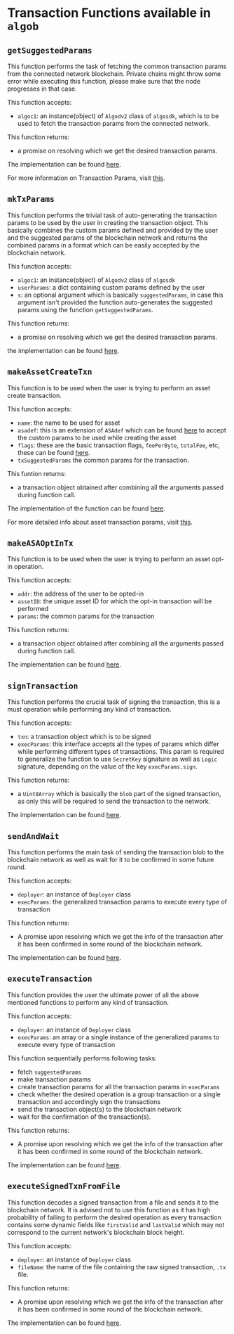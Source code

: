 # Transaction Functions available in `algob`

## `getSuggestedParams`

This function performs the task of fetching the common transaction params from the connected network blockchain. Private chains might throw some error while executing this function, please make sure that the node progresses in that case. 

This function accepts:
+ `algoc1`: an instance(object) of `Algodv2` class of `algosdk`, which is to be used to fetch the transaction params from the connected network. 

This function returns:
+ a promise on resolving which we get the desired transaction params.

The implementation can be found [here](https://github.com/scale-it/algo-builder/blob/master/packages/algob/src/lib/tx.ts#L8).

For more information on Transaction Params, visit [this](https://developer.algorand.org/docs/reference/transactions/).

## `mkTxParams`

This function performs the trivial task of auto-generating the transaction params to be used by the user in creating the transaction object. This basically combines the custom params defined and provided by the user and the suggested params of the blockchain network and returns the combined params in a format which can be easily accepted by the blockchain network. 

This function accepts:
+ `algoc1`: an instance(object) of `Algodv2` class of `algosdk`
+ `userParams`: a dict containing custom params defined by the user
+ `s`: an optional argument which is basically `suggestedParams`, in case this argument isn't provided the function auto-generates the suggested params using the function `getSuggestedParams`.

This function returns:
+ a promise on resolving which we get the desired transaction params.


the implementation can be found [here](https://github.com/scale-it/algo-builder/blob/master/packages/algob/src/lib/tx.ts#L20).

## `makeAssetCreateTxn`

This function is to be used when the user is trying to perform an asset create transaction. 

This function accepts:
+ `name`: the name to be used for asset
+ `asadef`: this is an extension of `ASAdef` which can be found [here](https://github.com/scale-it/algo-builder/blob/master/packages/runtime/src/types-input.ts#L9) to accept the custom params to be used while creating the asset
+ `flags`: these are the basic transaction flags, `feePerByte`, `totalFee`, etc, these can be found [here](https://github.com/scale-it/algo-builder/blob/master/packages/runtime/src/types.ts#L181).
+ `txSuggestedParams` the common params for the transaction.

This funtion returns:
+ a transaction object obtained after combining all the arguments passed during function call.

The implementation of the function can be found [here](https://github.com/scale-it/algo-builder/blob/master/packages/algob/src/lib/tx.ts#L50).

For more detailed info about asset transaction params, visit [this](https://developer.algorand.org/docs/reference/transactions/#asset-parameters).

## `makeASAOptInTx`

This function is to be used when the user is trying to perform an asset opt-in operation.

This function accepts:
+ `addr`: the address of the user to be opted-in 
+ `assetID`: the unique asset ID for which the opt-in transaction will be performed
+ `params`: the common params for the transaction

This function returns: 
+ a transaction object obtained after combining all the arguments passed during function call.

The implementation can be found [here](https://github.com/scale-it/algo-builder/blob/master/packages/algob/src/lib/tx.ts#L68).

## `signTransaction`

This function performs the crucial task of signing the transaction, this is a must operation while performing any kind of transaction.

This function accepts:
+ `txn`: a transaction object which is to be signed
+ `execParams`: this interface accepts all the types of params which differ while performing different types of transactions. This param is required to generalize the function to use `SecretKey` signature as well as `Logic` signature, depending on the value of the key `execParams.sign`.

This function returns:
+ a `Uint8Array` which is basically the `blob` part of the signed transaction, as only this will be required to send the transaction to the network.

The implementation can be found [here](https://github.com/scale-it/algo-builder/blob/master/packages/algob/src/lib/tx.ts#L93).

## `sendAndWait`

This function performs the main task of sending the transaction blob to the blockchain network as well as wait for it to be confirmed in some future round.

This function accepts:
+ `deployer`: an instance of `Deployer` class
+ `execParams`: the generalized transaction params to execute every type of transaction

This function returns:
+ A promise upon resolving which we get the info of the transaction after it has been confirmed in some round of the blockchain network.

The implementation can be found [here](https://github.com/scale-it/algo-builder/blob/master/packages/algob/src/lib/tx.ts#L116).

## `executeTransaction`

This function provides the user the ultimate power of all the above mentioned functions to perform any kind of transaction.

This function accepts:
+ `deployer`: an instance of `Deployer` class
+ `execParams`: an array or a single instance of the generalized params to execute every type of transaction 

This function sequentially performs following tasks:
+ fetch `suggestedParams`
+ make transaction params
+ create transaction params for all the transaction params in `execParams`
+ check whether the desired operation is a group transaction or a single transaction and accordingly sign the transactions
+ send the transaction object(s) to the blockchain network
+ wait for the confirmation of the transaction(s).

This function returns:
+ A promise upon resolving which we get the info of the transaction after it has been confirmed in some round of the blockchain network.

The implementation can be found [here](https://github.com/scale-it/algo-builder/blob/master/packages/algob/src/lib/tx.ts#L128).

## `executeSignedTxnFromFile`

This function decodes a signed transaction from a file and sends it to the blockchain network. It is advised not to use this function as it has high probability of failing to perform the desired operation as every transaction contains some dynamic fields like `firstValid` and `lastValid` which may not correspond to the current network's blockchain block height.

This function accepts:
+ `deployer`: an instance of `Deployer` class
+ `fileName`: the name of the file containing the raw signed transaction, `.tx` file.

This function returns:
+ A promise upon resolving which we get the info of the transaction after it has been confirmed in some round of the blockchain network.

The implementation can be found [here](https://github.com/scale-it/algo-builder/blob/master/packages/algob/src/lib/tx.ts#L166).